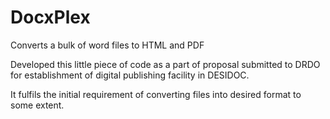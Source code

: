 # DocxPlex
Converts a bulk of word files to HTML and PDF

Developed this little piece of code as a part of proposal submitted to DRDO for establishment of digital publishing facility in DESIDOC.

It fulfils the initial requirement of converting files into desired format to some extent.




